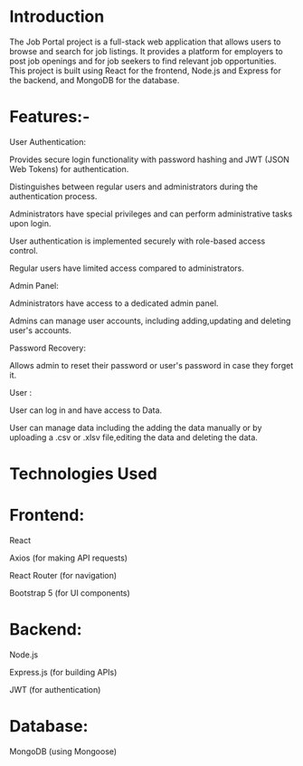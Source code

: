 # Introduction

The Job Portal project is a full-stack web application that allows users to browse and search for job listings. It provides a platform for employers to post job openings and for job seekers to find relevant job opportunities. This project is built using React for the frontend, Node.js and Express for the backend, and MongoDB for the database.


# Features:-

User Authentication:

Provides secure login functionality with password hashing and JWT (JSON Web Tokens) for authentication.

Distinguishes between regular users and administrators during the authentication process.

Administrators have special privileges and can perform administrative tasks upon login.

User authentication is implemented securely with role-based access control.

Regular users have limited access compared to administrators.

Admin Panel:

Administrators have access to a dedicated admin panel.

Admins can manage user accounts, including adding,updating and deleting user's accounts.

Password Recovery:

Allows admin to reset their password or user's password in case they forget it.

User :

User can log in and have access to Data.

User can manage data including the adding the data manually or by uploading a .csv or .xlsv file,editing the data and deleting the data.

# Technologies Used

# Frontend:

React

Axios (for making API requests)

React Router (for navigation)

Bootstrap 5 (for UI components)

# Backend:

Node.js

Express.js (for building APIs)

JWT (for authentication)

# Database:

MongoDB (using Mongoose)
